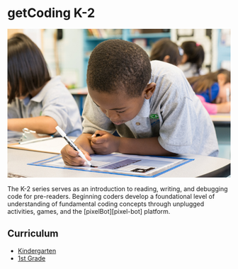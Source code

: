 # getCoding K-2
![preCoder](../images/precoder-one.jpg)

The K-2 series serves as an introduction to reading, writing, and debugging code for pre-readers. Beginning coders develop a foundational level of understanding of fundamental coding concepts through unplugged activities, games, and the [pixelBot][pixel-bot] platform.

## Curriculum
- [Kindergarten](../k-2/kindergarten/index.html)
- [1st Grade](../k-2/grade-1/index.html)

[pixelBot]: www.pixelbot.io
